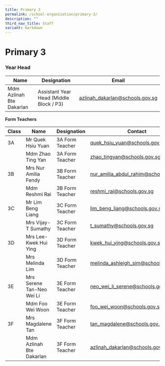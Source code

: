 ```yaml
---
title: Primary 3
permalink: /school-organisation/primary-3/
description: ""
third_nav_title: Staff
variant: markdown
---
```

# **Primary 3**

### Year Head

|Name|	Designation|	Email|
|----|----|----|
|Mdm Azlinah Bte Dakarlan	|Assistant Year Head (Middle Block / P3)|	azlinah_dakarlan@schools.gov.sg|


**Form Teachers**

| Class | Name | Designation | Contact | 
| -------- | -------- | -------- |-------- |
|3A	|Mr Quek Hsiu Yuan	|3A Form Teacher	|quek_hsiu_yuan@schools.gov.sg|
||Mdm Zhao Ting Yan	|3A Form Teacher	|zhao_tingyan@schools.gov.sg|
|3B	|Mrs Nur Amilia Fendy	|3B Form Teacher	|nur_amilia_abdul_rahim@schools.gov.sg|
||Mdm Reshmi Rai	|3B Form Teacher|	reshmi_rai@schools.gov.sg|
|3C	|Mr Lim Beng Liang|	3C Form Teacher	|lim_beng_liang@schools.gov.sg|
||Mrs Vijay-T Sumathy	|3C Form Teacher|	t_sumathy@schools.gov.sg|
|3D|	Mrs Lee-Kwek Hui Ying	|3D Form Teacher	|kwek_hui_ying@schools.gov.sg|
||Mrs Melinda Lim|	3D Form Teacher	|melinda_ashleigh_sim@schools.gov.sg|
|3E	|Mrs Serene Tan-Neo Wei Li	|3E Form Teacher	|neo_wei_li_serene@schools.gov.sg|
||Mdm Foo Wei Woon|	3E Form Teacher|	foo_wei_woon@schools.gov.sg|
|3F|	Mrs Magdalene Tan	|3F Form Teacher	|tan_magdalene@schools.gov.sg|
||Mdm Azlinah Bte Dakarlan|	3F Form Teacher	|azlinah_dakarlan@schools.gov.sg|